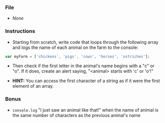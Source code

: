 ### File

* _None_

### Instructions

* Starting from scratch, write code that loops through the following array and logs the name of each animal on the farm to the console:

```javascript
var myFarm = ['chickens', 'pigs', 'cows', 'horses', 'ostriches'];
```

* Then check if the first letter in the animal's name begins with a "c" or "o". If it does, create an alert saying, "\<animal\> starts with 'c' or 'o'!"

* **HINT:** You can access the first character of a string as if it were the first element of an array.

### Bonus

* `console.log` "I just saw an animal like that!" when the name of animal is the same number of characters as the previous animal's name